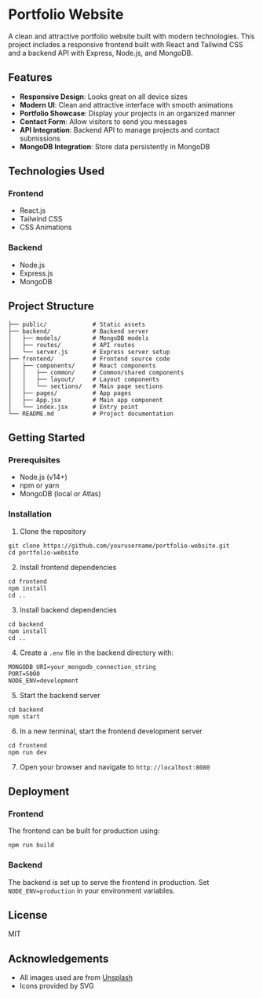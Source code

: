 # Portfolio Website

A clean and attractive portfolio website built with modern technologies. This project includes a responsive frontend built with React and Tailwind CSS and a backend API with Express, Node.js, and MongoDB.

## Features

- **Responsive Design**: Looks great on all device sizes
- **Modern UI**: Clean and attractive interface with smooth animations
- **Portfolio Showcase**: Display your projects in an organized manner
- **Contact Form**: Allow visitors to send you messages
- **API Integration**: Backend API to manage projects and contact submissions
- **MongoDB Integration**: Store data persistently in MongoDB

## Technologies Used

### Frontend
- React.js
- Tailwind CSS
- CSS Animations

### Backend
- Node.js
- Express.js
- MongoDB

## Project Structure

```
├── public/             # Static assets
├── backend/            # Backend server
│   ├── models/         # MongoDB models
│   ├── routes/         # API routes
│   └── server.js       # Express server setup
├── frontend/           # Frontend source code
│   ├── components/     # React components
│   │   ├── common/     # Common/shared components
│   │   ├── layout/     # Layout components
│   │   └── sections/   # Main page sections
│   ├── pages/          # App pages
│   ├── App.jsx         # Main app component
│   └── index.jsx       # Entry point
└── README.md           # Project documentation
```

## Getting Started

### Prerequisites
- Node.js (v14+)
- npm or yarn
- MongoDB (local or Atlas)

### Installation

1. Clone the repository
```
git clone https://github.com/yourusername/portfolio-website.git
cd portfolio-website
```

2. Install frontend dependencies
```
cd frontend
npm install
cd ..
```

3. Install backend dependencies
```
cd backend
npm install
cd ..
```

4. Create a `.env` file in the backend directory with:
```
MONGODB_URI=your_mongodb_connection_string
PORT=5000
NODE_ENV=development
```

5. Start the backend server
```
cd backend
npm start
```

6. In a new terminal, start the frontend development server
```
cd frontend
npm run dev
```

7. Open your browser and navigate to `http://localhost:8080`

## Deployment

### Frontend
The frontend can be built for production using:
```
npm run build
```

### Backend
The backend is set up to serve the frontend in production. Set `NODE_ENV=production` in your environment variables.

## License
MIT

## Acknowledgements
- All images used are from [Unsplash](https://unsplash.com/)
- Icons provided by SVG
